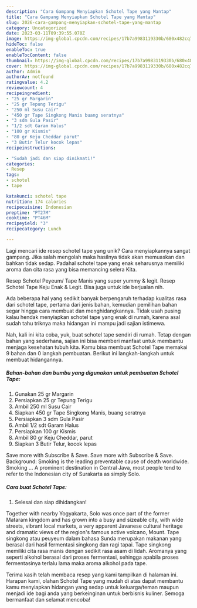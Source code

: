 ```yaml
---
description: "Cara Gampang Menyiapkan Schotel Tape yang Mantap"
title: "Cara Gampang Menyiapkan Schotel Tape yang Mantap"
slug: 2026-cara-gampang-menyiapkan-schotel-tape-yang-mantap
category: Uncategorized
date: 2023-03-11T09:39:55.070Z
image: https://img-global.cpcdn.com/recipes/17b7a9983119330b/680x482cq70/schotel-tape-foto-resep-utama.jpg
hideToc: false
enableToc: true
enableTocContent: false
thumbnail: https://img-global.cpcdn.com/recipes/17b7a9983119330b/680x482cq70/schotel-tape-foto-resep-utama.jpg
cover: https://img-global.cpcdn.com/recipes/17b7a9983119330b/680x482cq70/schotel-tape-foto-resep-utama.jpg
author: Admin
authorAv: notfound
ratingvalue: 4.2
reviewcount: 4
recipeingredient:
- "25 gr Margarin"
- "25 gr Tepung Terigu"
- "250 ml Susu Cair"
- "450 gr Tape Singkong Manis buang seratnya"
- "3 sdm Gula Pasir"
- "1/2 sdt Garam Halus"
- "100 gr Kismis"
- "80 gr Keju Cheddar parut"
- "3 Butir Telur kocok lepas"
recipeinstructions:

- "Sudah jadi dan siap dinikmati!"
categories:
- Resep
tags:
- schotel
- tape

katakunci: schotel tape 
nutrition: 174 calories
recipecuisine: Indonesian
preptime: "PT27M"
cooktime: "PT46M"
recipeyield: "3"
recipecategory: Lunch

---
```





Lagi mencari ide resep schotel tape yang unik? Cara menyiapkannya sangat gampang. Jika salah mengolah maka hasilnya tidak akan memuaskan dan bahkan tidak sedap. Padahal schotel tape yang enak seharusnya memiliki aroma dan cita rasa yang bisa memancing selera Kita.





Resep Schotel Peyeum/ Tape Manis yang super yummy &amp; legit. Resep Schotel Tape Keju Enak &amp; Legit. Bisa juga untuk ide berjualan nih.

Ada beberapa hal yang sedikit banyak berpengaruh terhadap kualitas rasa dari schotel tape, pertama dari jenis bahan, kemudian pemilihan bahan segar hingga cara membuat dan menghidangkannya. Tidak usah pusing kalau hendak menyiapkan schotel tape yang enak di rumah, karena asal sudah tahu triknya maka hidangan ini mampu jadi sajian istimewa.






Nah, kali ini kita coba, yuk, buat schotel tape sendiri di rumah. Tetap dengan bahan yang sederhana, sajian ini bisa memberi manfaat untuk membantu menjaga kesehatan tubuh kita. Kamu bisa membuat Schotel Tape memakai 9 bahan dan 0 langkah pembuatan. Berikut ini langkah-langkah untuk membuat hidangannya.

<!--inarticleads1-->

##### Bahan-bahan dan bumbu yang digunakan untuk pembuatan Schotel Tape:

1. Gunakan 25 gr Margarin
1. Persiapkan 25 gr Tepung Terigu
1. Ambil 250 ml Susu Cair
1. Siapkan 450 gr Tape Singkong Manis, buang seratnya
1. Persiapkan 3 sdm Gula Pasir
1. Ambil 1/2 sdt Garam Halus
1. Persiapkan 100 gr Kismis
1. Ambil 80 gr Keju Cheddar, parut
1. Siapkan 3 Butir Telur, kocok lepas


Save more with Subscribe &amp; Save. Save more with Subscribe &amp; Save. Background: Smoking is the leading preventable cause of death worldwide. Smoking … A prominent destination in Central Java, most people tend to refer to the Indonesian city of Surakarta as simply Solo. 

<!--inarticleads2-->

##### Cara buat Schotel Tape:


1. Selesai dan siap dihidangkan!

Together with nearby Yogyakarta, Solo was once part of the former Mataram kingdom and has grown into a busy and sizeable city, with wide streets, vibrant local markets, a very apparent Javanese cultural heritage and dramatic views of the region&#39;s famous active volcano, Mount. Tape singkong atau peuyeum dalam bahasa Sunda merupakan makanan yang berasal dari hasil fermentasi singkong dan ragi tapai. Tape singkong memiliki cita rasa manis dengan sedikit rasa asam di lidah. Aromanya yang seperti alkohol berasal dari proses fermentasi, sehingga apabila proses fermentasinya terlalu lama maka aroma alkohol pada tape. 

Terima kasih telah membaca resep yang kami tampilkan di halaman ini. Harapan kami, olahan Schotel Tape yang mudah di atas dapat membantu kamu menyiapkan hidangan yang sedap untuk keluarga/teman maupun menjadi ide bagi anda yang berkeinginan untuk berbisnis kuliner. Semoga bermanfaat dan selamat mencoba!
